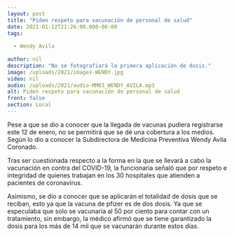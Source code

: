 ```yaml
---
layout: post
title: "Piden respeto para vacunación de personal de salud"
date: 2021-01-12T21:26:00.000-06:00
tags:
  
  - Wendy Avila
  
author: nil
description: "No se fotografiará la primera aplicación de dosis."
image: /uploads/2021/images-WENDY.jpg
video: nil
audio: /uploads/2021/audio-MM03_WENDY_AVILA.mp3
alt: Piden respeto para vacunación de personal de salud
front: false
section: Local
---
```


Pese a que se dio a conocer que la llegada de vacunas pudiera registrarse este 12 de enero, no se permitirá que se dé una cobertura a los medios. Según lo dio a conocer la Subdirectora de Medicina Preventiva Wendy Avila Coronado.

Tras ser cuestionada respecto a la forma en la que se llevará a cabo la vacunación en contra del COVID-19, la funcionaria señaló que por respeto e integridad de quienes trabajan en los 30 hospitales que atienden a pacientes de coronavirus.

Asimismo, se dio a conocer que se aplicarán el totalidad de dosis que se reciban, esto ya que la vacuna de pfizer es de dos dosis. Ya que se especulaba que solo se vacunaría al 50 por ciento para contar con un tratamiento, sin embargo, la médico afirmó que se tiene garantizado la dosis para los más de 14 mil que se vacunarán durante estos días.